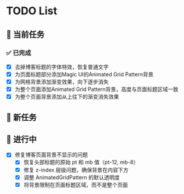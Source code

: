 # TODO List

## 🎯 当前任务

### ✅ 已完成
- [x] 去掉博客标题的字体特效，恢复普通文字
- [x] 为页面标题部分添加Magic UI的Animated Grid Pattern背景
- [x] 为网格背景添加渐变效果，向下逐步消失
- [x] 为整个页面添加Animated Grid Pattern背景，高度与页面标题区域一致
- [x] 为整个页面背景添加从上往下的渐变消失效果

## 📝 新任务
<!-- 在这里添加新的任务 -->

## 🔄 进行中
- [x] 修复博客页面背景不显示的问题
  - [x] 恢复头部标题的原始 pt 和 mb 值（pt-12, mb-8）
  - [x] 修复 z-index 层级问题，确保背景在内容下方
  - [x] 调整 AnimatedGridPattern 的默认透明度
  - [x] 将背景限制在页面标题区域，而不是整个页面
